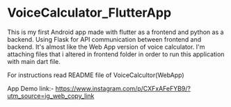 # VoiceCalculator_FlutterApp
This is my first Android app made with flutter as a frontend and python as a backend. Using Flask for API communication between frontend and backend. It's almost like the Web App version of voice calculator. 
I'm attaching files that i altered in frontend folder in order to run this application with main dart file.

For instructions read README file of VoiceCalcultor(WebApp)

App Demo link:- https://www.instagram.com/p/CXFxAFeFYB9/?utm_source=ig_web_copy_link
